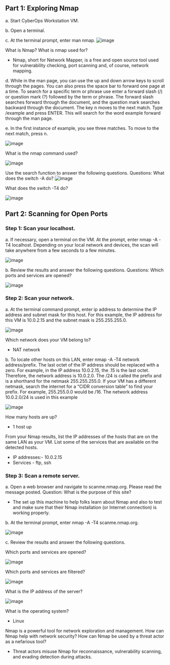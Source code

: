 ## Part 1: Exploring Nmap
a. Start CyberOps Workstation VM.

b. Open a terminal.

c. At the terminal prompt, enter man nmap.
![image](https://github.com/Akhilkj123/CyberOps/assets/65653010/c84261a5-9da1-4707-b8bb-cb8d4a133a68)

What is Nmap? What is nmap used for?
- Nmap, short for Network Mapper, is a free and open source tool used for vulnerability checking, port scanning and, of course, network mapping.

d. While in the man page, you can use the up and down arrow keys to scroll through the pages. You can
also press the space bar to forward one page at a time.
To search for a specific term or phrase use enter a forward slash (/) or question mark (?) followed by the
term or phrase. The forward slash searches forward through the document, and the question mark
searches backward through the document. The key n moves to the next match.
Type /example and press ENTER. This will search for the word example forward through the man page.

e. In the first instance of example, you see three matches. To move to the next match, press n.

![image](https://github.com/Akhilkj123/CyberOps/assets/65653010/ed63c6ec-6538-44f1-ac5d-cfea238f7c88)

What is the nmap command used?

![image](https://github.com/Akhilkj123/CyberOps/assets/65653010/8f356028-5639-4403-a42f-871d3da0ff55)

Use the search function to answer the following questions.
Questions:
What does the switch -A do? 
![image](https://github.com/Akhilkj123/CyberOps/assets/65653010/4e92d6b5-17a8-4b65-be0f-2b9799bd41ca)

What does the switch -T4 do?

![image](https://github.com/Akhilkj123/CyberOps/assets/65653010/497dd443-fa8b-4e15-bd7a-ebc49681f0dc)

## Part 2: Scanning for Open Ports
### Step 1: Scan your localhost.
a. If necessary, open a terminal on the VM. At the prompt, enter nmap -A -T4 localhost. Depending on your
local network and devices, the scan will take anywhere from a few seconds to a few minutes.

![image](https://github.com/Akhilkj123/CyberOps/assets/65653010/b1db78a1-8ddb-4a2e-b98b-aeb461231a5d)

b. Review the results and answer the following questions.
Questions:
Which ports and services are opened?

![image](https://github.com/Akhilkj123/CyberOps/assets/65653010/1d556126-3d9a-4281-8527-6c693afcd595)

### Step 2: Scan your network.
a. At the terminal command prompt, enter ip address to determine the IP address and subnet mask for this
host. For this example, the IP address for this VM is 10.0.2.15 and the subnet mask is 255.255.255.0.

![image](https://github.com/Akhilkj123/CyberOps/assets/65653010/7a1b96f7-4754-4204-be64-3a32fdd98a8c)

Which network does your VM belong to?
- NAT network

b. To locate other hosts on this LAN, enter nmap -A -T4 network address/prefix. The last octet of the IP
address should be replaced with a zero. For example, in the IP address 10.0.2.15, the .15 is the last
octet. Therefore, the network address is 10.0.2.0. The /24 is called the prefix and is a shorthand for the
netmask 255.255.255.0. If your VM has a different netmask, search the internet for a “CIDR conversion
table” to find your prefix. For example, 255.255.0.0 would be /16. The network address 10.0.2.0/24 is
used in this example 

![image](https://github.com/Akhilkj123/CyberOps/assets/65653010/4dcfde1a-29cc-4662-8db0-481011db62ad)

How many hosts are up?
- 1 host up

From your Nmap results, list the IP addresses of the hosts that are on the same LAN as your VM. List
some of the services that are available on the detected hosts.
- IP addresses:- 10.0.2.15
- Services - ftp, ssh

### Step 3: Scan a remote server.
a. Open a web browser and navigate to scanme.nmap.org. Please read the message posted.
Question:
What is the purpose of this site?
- The set up this machine to help folks learn about Nmap and also to test and make sure that their Nmap installation (or Internet connection) is working properly. 

b. At the terminal prompt, enter nmap -A -T4 scanme.nmap.org.

![image](https://github.com/Akhilkj123/CyberOps/assets/65653010/d6adbae3-e813-486f-9c44-e8b5f48e5b53)

c. Review the results and answer the following questions.

Which ports and services are opened?

![image](https://github.com/Akhilkj123/CyberOps/assets/65653010/efff8574-dcd2-4715-a63f-92413cf63614)

Which ports and services are filtered?

![image](https://github.com/Akhilkj123/CyberOps/assets/65653010/dca8e831-826d-4397-9732-46364b1c0a7a)

What is the IP address of the server?

![image](https://github.com/Akhilkj123/CyberOps/assets/65653010/4844c097-225c-495e-9edb-df38be674a34)

What is the operating system?
- Linux

Nmap is a powerful tool for network exploration and management. How can Nmap help with network security?
How can Nmap be used by a threat actor as a nefarious tool?
- Threat actors misuse Nmap for reconnaissance, vulnerability scanning, and evading detection during attacks.
